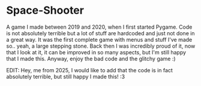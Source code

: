 # Space-Shooter

A game I made between 2019 and 2020, when I first started Pygame. Code is not absolutely terrible but a lot of stuff are hardcoded and just not done in a great way. 
It was the first complete game with menus and stuff I've made so.. yeah, a large stepping stone. 
Back then I was incredibly proud of it, now that I look at it, it can be improved in so many aspects, but I'm still happy that I made this. 
Anyway, enjoy the bad code and the glitchy game :)

EDIT: Hey, me from 2025, I would like to add that the code is in fact absolutely terrible, but still happy I made this! :3
